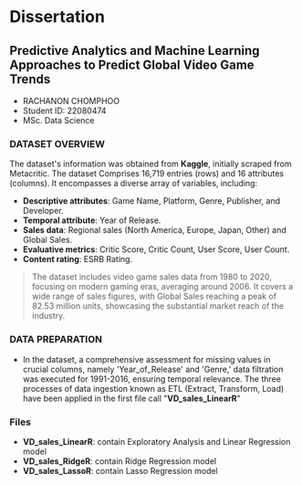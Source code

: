 # Dissertation
## Predictive Analytics and Machine Learning Approaches to Predict Global Video Game Trends
- RACHANON CHOMPHOO
- Student ID: 22080474
- MSc. Data Science
### DATASET OVERVIEW

The dataset's information was obtained from **Kaggle**, initially scraped from Metacritic. The dataset Comprises 16,719 entries (rows) and 16 attributes (columns). It encompasses a diverse array of variables, including:

- **Descriptive attributes**: Game Name, Platform, Genre, Publisher, and Developer.
- **Temporal attribute**: Year of Release.
- **Sales data**: Regional sales (North America, Europe, Japan, Other) and Global Sales.
- **Evaluative metrics**: Critic Score, Critic Count, User Score, User Count.
- **Content rating**: ESRB Rating.

> The dataset includes video game sales data from 1980 to 2020, focusing on modern gaming eras, averaging around 2006. It covers a wide range of sales figures, with Global Sales reaching a peak of 82.53 million units, showcasing the substantial market reach of the industry.


### DATA PREPARATION

- In the dataset, a comprehensive assessment for missing values in crucial columns, namely 'Year_of_Release' and 'Genre,' data filtration was executed for 1991-2016, ensuring temporal relevance. The three processes of data ingestion known as ETL (Extract, Transform, Load) have been applied in the first file call "**VD_sales_LinearR**"

### Files

- **VD_sales_LinearR**: contain Exploratory Analysis and Linear Regression model
- **VD_sales_RidgeR**: contain Ridge Regression model
- **VD_sales_LassoR**: contain Lasso Regression model
